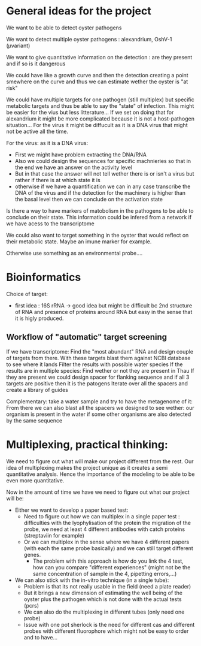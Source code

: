 # General ideas for the project
We want to be able to detect oyster pathogens

We want to detect multiple oyster pathogens : alexandrium, OshV-1 (µvariant)

We want to give quantitative information on the detection : are they present and if so is it dangerous

We could have like a growth curve and then the detection creating a point smewhere on the curve and thus we can estimate wether the oyster is "at risk" 

We could have multiple targets for one pathogen (still multiplex) but specific metabolic targets and thus be able to say the "state" of infection. This might be easier for the vius but less litterature...
If we set on doing that for alexandrium it might be more complicated because it is not a host-pathogen situation...
For the virus it might be diffucult as it is a DNA virus that might not be active all the time. 

For the virus: as it is a DNA virus:
- First we might have problem extracting the DNA/RNA
- Also we could design the sequences for specific machnieries so that in the end we have an answer on the activity level 
- But in that case the answer will not tell wether there is or isn't a virus but rather if there is at which state it is
- otherwise if we have a quantification we can in any case transcribe the DNA of the virus and if the detection for the machinery is higher than the basal level then we can conclude on the activation state

Is there a way to have markers of matobolism in the pathogens to be able to conclude on their state.
This information could be infered from a network if we have acess to the transcriptome 

We could also want to target something in the oyster that would reflect on their metabolic state. Maybe an imune marker for example.

Otherwise use something as an environmental probe....

# Bioinformatics
Choice of target:
- first idea : 16S rRNA -> good idea but might be difficult bc 2nd structure of RNA and presence of proteins around RNA but easy in the sense that it is higly produced.

## Workflow of "automatic" target screening
If we have transcriptome:
	Find the "most abundant" RNA and design couple of targets from there.
	With these targets blast them against NCBI database to see where it lands
	Filter the results with possible water species
	If the results are in multiple species:
		Find wether or not they are present in Thau
		If they are present we could design spacer for flanking sequence and if all 3 targets are positive then it is the patogens
	Iterate over all the spacers and create a library of guides

Complementary: take a water sample and try to have the metagenome of it:
	From there we can also blast all the spacers we designed to see wether:
		our organism is present in the water
		if some other organisms are also detected by the same sequence 



# Multiplexing, practical thinking: 

We need to figure out what will make our project different from the rest. Our idea of multiplexing makes the project unique as it creates a semi quantitative analysis. Hence the importance of the modeling to be able to be even more quantitative. 

Now in the amount of time we have we need to figure out what our project will be: 
- Either we want to develop a paper based test:
	- Need to figure out how we can multiplex in a single paper test : difficulties with the lyophylisation of the protein the migration of the probe, we need at least 4 different antibodies with catch proteins (streptaviin for example)
	- Or we can multiplex in the sense where we have 4 different papers (with each the same probe basically) and we can still target different genes.
		- The problem with this approach is how do you link the 4 test, how can you compare "different experiences" (might not be the same concentration of sample in the 4, pipetting errors,...)
- We can also stick with the in-vitro technique (in a single tube):
	- Problem is that its not really usable in the field (need a plate reader) 
	- But it brings a new dimension of estimating the well being of the oyster plus the pathogen which is not done with the actual tests (pcrs)
	- We can also do the multiplexing in different tubes (only need one probe)
	- Issue with one pot sherlock is the need for different cas and different probes with different fluorophore which might not be easy to order and to have... 

